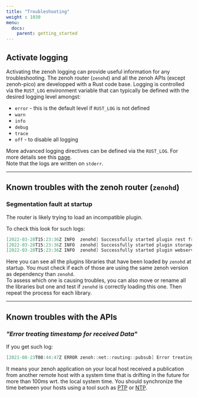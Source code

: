 ```yaml
---
title: "Troubleshooting"
weight : 1030
menu:
  docs:
    parent: getting_started
---
```


## Activate logging

Activating the zenoh logging can provide useful information for any troubleshooting. The zenoh router (`zenohd`) and all the zenoh APIs (except zenoh-pico) are developped with a Rust code base. Logging is controlled via the `RUST_LOG` environment variable that can typically be defined with the desired logging level amongst:
 - `error` - this is the default level if `RUST_LOG` is not defined
 - `warn`
 - `info`
 - `debug`
 - `trace`
 - `off` - to disable all logging

More advanced logging directives can be defined via the `RUST_LOG`. For more details see this [page](https://docs.rs/env_logger/latest/env_logger/#enabling-logging).  
Note that the logs are written on `stderr`.

------
## Known troubles with the zenoh router (`zenohd`)

### Segmentation fault at startup

The router is likely trying to load an incompatible plugin.

To check this look for such logs:
```C#
[2022-03-28T15:23:36Z INFO  zenohd] Successfully started plugin rest from "/Users/test/.zenoh/lib/libzplugin_rest.dylib"
[2022-03-28T15:23:36Z INFO  zenohd] Successfully started plugin storage_manager from "/Users/test/.zenoh/lib/libzplugin_storage_manager.dylib"
[2022-03-28T15:23:36Z INFO  zenohd] Successfully started plugin webserver from "/Users/test/.zenoh/lib/libzplugin_webserver.dylib"
```
Here you can see all the plugins libraries that have been loaded by `zenohd` at startup. You must check if each of those are using the same zenoh version as dependency than `zenohd`.  
To assess which one is causing troubles, you can also move or rename all the libraries but one and test if `zenohd` is correctly loading this one. Then repeat the process for each library.


------
## Known troubles with the APIs

### _"Error treating timestamp for received Data"_

If you get such log:
```C#
[2021-08-23T08:44:47Z ERROR zenoh::net::routing::pubsub] Error treating timestamp for received Data (incoming timestamp from E74B6FF3D82D49BEA11B8F1BD0AC4C7A exceeding delta 100ms is rejected: 2021-08-23T08:44:47.299498897Z vs. now: 2021-08-23T08:44:47.069513846Z): drop it!
```

It means your zenoh application on your local host received a publication from another remote host with a system time that is drifting in the future for more than 100ms wrt. the local system time. You should synchronize the time between your hosts using a tool such as [PTP](http://linuxptp.sourceforge.net/) or [NTP](http://www.ntp.org/).
